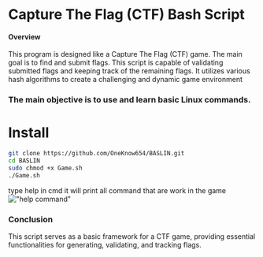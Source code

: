 # Capture The Flag (CTF) Bash Script 


#### Overview
This program is designed like a Capture The Flag (CTF) game. The main goal is to find and submit flags. This script is capable 
of validating submitted flags and keeping track of the remaining flags. It utilizes various hash algorithms to create a 
challenging and dynamic game environment

### The main objective is to use and learn basic Linux commands.

# Install


```bash
git clone https://github.com/OneKnow654/BASLIN.git
cd BASLIN  
sudo chmod +x Game.sh
./Game.sh
```
type help in cmd it will print all command that are work in the game
!["help command"](image/helpmenu.png,"helpmenu")

### Conclusion

This script serves as a basic framework for a CTF game, providing essential functionalities for generating, validating, and tracking flags.
